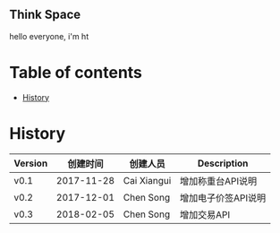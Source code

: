 ## Think Space
hello everyone, i'm ht

# Table of contents
- [History](#history)

# History

Version  | 创建时间 | 创建人员 |Description |
------------- | --------- | -------- | ------------------
v0.1 | 2017-11-28 | Cai Xiangui | 增加称重台API说明
v0.2 | 2017-12-01 | Chen Song | 增加电子价签API说明
v0.3 | 2018-02-05 | Chen Song | 增加交易API
